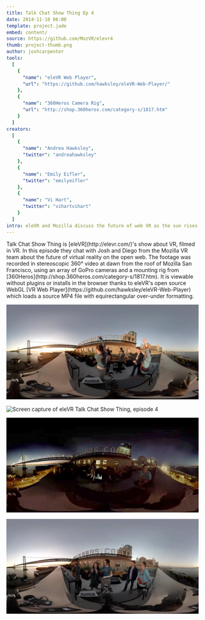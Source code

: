 ```yaml
---
title: Talk Chat Show Thing Ep 4
date: 2014-11-10 06:00
template: project.jade
embed: content/
source: https://github.com/MozVR/elevr4
thumb: project-thumb.png
author: joshcarpenter
tools:
  [
    {
      "name": "eleVR Web Player",
      "url": "https://github.com/hawksley/eleVR-Web-Player/"
    },
    {
      "name": "360Heros Camera Rig",
      "url": "http://shop.360heros.com/category-s/1817.htm"
    }
  ]
creators:
  [
    {
      "name": "Andrea Hawksley",
      "twitter": "andreahawksley"
    },
    {
      "name": "Emily Eifler",
      "twitter": "emilyeifler"
    },
    {
      "name": "Vi Hart",
      "twitter": "vihartvihart"
    }
  ]
intro: eleVR and Mozilla discuss the future of web VR as the sun rises over  Mozilla San Francisco.
---
```


<p class="intro h2">Talk Chat Show Thing is [eleVR](http://elevr.com/)'s show about VR, filmed in VR. In this episode they chat with Josh and Diego from the Mozilla VR team about the future of virtual reality on the open web. The footage was recorded in stereoscopic 360° video at dawn from the roof of Mozilla San Francisco, using an array of GoPro cameras and a mounting rig from [360Heros](http://shop.360heros.com/category-s/1817.htm). It is viewable without plugins or installs in the browser thanks to eleVR's open source WebGL [VR Web Player](https://github.com/hawksley/eleVR-Web-Player) which loads a source MP4 file with equirectangular over-under formatting.</p>

![Screenshot of eleVR Talk Chat Show Thing, episode 4](elevr-ep4-1.jpg)

![Screen capture of eleVR Talk Chat Show Thing, episode 4](elevr-screencap-1.gif)

![Screenshot of eleVR Talk Chat Show Thing, episode 4](elevr-ep4-2.jpg)

![Screenshot of eleVR Talk Chat Show Thing, episode 4](elevr-ep4-3.jpg)
